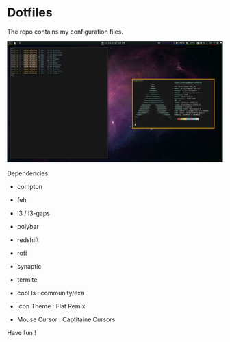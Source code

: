 # Dotfiles
The repo contains my configuration files.

<p align="center">
  <img src="Screen.png" alt="Screenshot">
</p>

Dependencies:
- compton
- feh
- i3 / i3-gaps
- polybar
- redshift
- rofi
- synaptic
- termite

- cool ls : community/exa
- Icon Theme : Flat Remix
- Mouse Cursor : Captitaine Cursors

Have fun !
